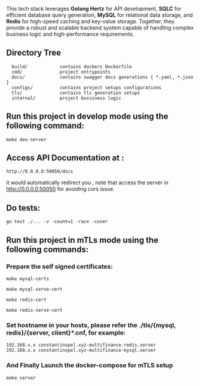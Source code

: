 This tech stack leverages **Golang Hertz** for API development, **SQLC** for efficient database query generation, **MySQL** for relational data storage, and **Redis** for high-speed caching and key-value storage. Together, they provide a robust and scalable backend system capable of handling complex business logic and high-performance requirements.

Directory Tree
-------------------
      
      build/            contains dockers Dockerfile
      cmd/              project entrypoints
      docs/             contains swagger docs generations { *.yaml, *.json }
      configs/          contains project setups configurations
      tls/              contains tls generation setups
      internal/         project bussiness logic


## Run this project in develop mode using the following command:
~~~
make dev-server
~~~

## Access API Documentation at :
~~~
http://0.0.0.0:50050/docs
~~~
it would automatically redirect you , note that access the server in http://0.0.0.0:50050 for avoiding cors issue.

## Do tests:
~~~
go test ./... -v -count=1 -race -cover
~~~

## Run this project in mTLs mode using the following commands:
### Prepare the self signed certificates:
~~~
make mysql-certs
~~~
~~~
make mysql-serve-cert
~~~
~~~
make redis-cert
~~~
~~~
make redis-serve-cert
~~~

### Set hostname in your hosts, please refer the ./tls/{mysql, redis}/{server, client}*.cnf, for example:
~~~
192.168.x.x constantinopel.xyz-multifinance-redis.server
192.168.x.x constantinopel.xyz-multifinance-mysql.server
~~~

### And Finally Launch the docker-compose for mTLS setup
~~~
make server
~~~

